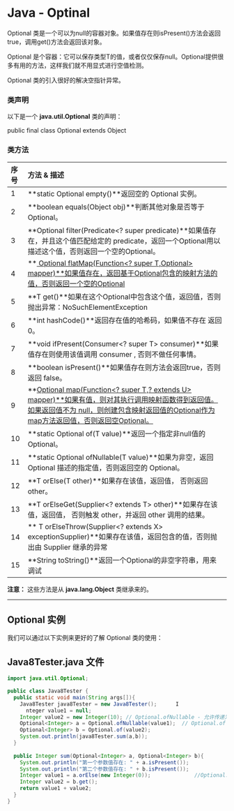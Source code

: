 # Java - Optinal

Optional 类是一个可以为null的容器对象。如果值存在则isPresent()方法会返回true，调用get()方法会返回该对象。

Optional 是个容器：它可以保存类型T的值，或者仅仅保存null。Optional提供很多有用的方法，这样我们就不用显式进行空值检测。

Optional 类的引入很好的解决空指针异常。

### 类声明

以下是一个 **java.util.Optional<T>** 类的声明：

public final class Optional<T> extends Object

### 类方法

| 序号 | 方法 & 描述                                                  |
| :--- | :----------------------------------------------------------- |
| 1    | **static <T> Optional<T> empty()**返回空的 Optional 实例。   |
| 2    | **boolean equals(Object obj)**判断其他对象是否等于 Optional。 |
| 3    | **Optional<T> filter(Predicate<? super <T> predicate)**如果值存在，并且这个值匹配给定的 predicate，返回一个Optional用以描述这个值，否则返回一个空的Optional。 |
| 4    | **<U> Optional<U> flatMap(Function<? super T,Optional<U>> mapper)**如果值存在，返回基于Optional包含的映射方法的值，否则返回一个空的Optional |
| 5    | **T get()**如果在这个Optional中包含这个值，返回值，否则抛出异常：NoSuchElementException |
| 6    | **int hashCode()**返回存在值的哈希码，如果值不存在 返回 0。  |
| 7    | **void ifPresent(Consumer<? super T> consumer)**如果值存在则使用该值调用 consumer , 否则不做任何事情。 |
| 8    | **boolean isPresent()**如果值存在则方法会返回true，否则返回 false。 |
| 9    | **<U>Optional<U> map(Function<? super T,? extends U> mapper)**如果有值，则对其执行调用映射函数得到返回值。如果返回值不为 null，则创建包含映射返回值的Optional作为map方法返回值，否则返回空Optional。 |
| 10   | **static <T> Optional<T> of(T value)**返回一个指定非null值的Optional。 |
| 11   | **static <T> Optional<T> ofNullable(T value)**如果为非空，返回 Optional 描述的指定值，否则返回空的 Optional。 |
| 12   | **T orElse(T other)**如果存在该值，返回值， 否则返回 other。 |
| 13   | **T orElseGet(Supplier<? extends T> other)**如果存在该值，返回值， 否则触发 other，并返回 other 调用的结果。 |
| 14   | **<X extends Throwable> T orElseThrow(Supplier<? extends X> exceptionSupplier)**如果存在该值，返回包含的值，否则抛出由 Supplier 继承的异常 |
| 15   | **String toString()**返回一个Optional的非空字符串，用来调试  |

**注意：** 这些方法是从 **java.lang.Object** 类继承来的。

------

## Optional 实例

我们可以通过以下实例来更好的了解 Optional 类的使用：

## Java8Tester.java 文件

```java
import java.util.Optional;  

public class Java8Tester {   
  public static void main(String args[]){         
    Java8Tester java8Tester = new Java8Tester();      I
      nteger value1 = null;      
    Integer value2 = new Integer(10); // Optional.ofNullable - 允许传递为 null 参数      
    Optional<Integer> a = Optional.ofNullable(value1);  // Optional.of - 如果传递的参数是 null，抛出异常 NullPointerException      
    Optional<Integer> b = Optional.of(value2);      
    System.out.println(java8Tester.sum(a,b));   
  }       
  
  public Integer sum(Optional<Integer> a, Optional<Integer> b){          // Optional.isPresent - 判断值是否存在              
    System.out.println("第一个参数值存在: " + a.isPresent());      
    System.out.println("第二个参数值存在: " + b.isPresent());              // Optional.orElse - 如果值存在，返回它，否则返回默认值      
    Integer value1 = a.orElse(new Integer(0));              //Optional.get - 获取值，值需要存在      
    Integer value2 = b.get();      
    return value1 + value2;   
  } 
}
```



